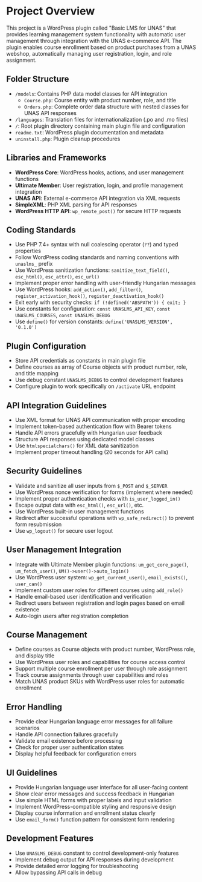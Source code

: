 # Project Overview

This project is a WordPress plugin called "Basic LMS for UNAS" that provides learning management system functionality with automatic user management through integration with the UNAS e-commerce API. The plugin enables course enrollment based on product purchases from a UNAS webshop, automatically managing user registration, login, and role assignment.

## Folder Structure

- `/models`: Contains PHP data model classes for API integration
  - `Course.php`: Course entity with product number, role, and title
  - `Orders.php`: Complete order data structure with nested classes for UNAS API responses
- `/languages`: Translation files for internationalization (.po and .mo files)
- `/`: Root plugin directory containing main plugin file and configuration
- `readme.txt`: WordPress plugin documentation and metadata
- `uninstall.php`: Plugin cleanup procedures

## Libraries and Frameworks

- **WordPress Core**: WordPress hooks, actions, and user management functions
- **Ultimate Member**: User registration, login, and profile management integration
- **UNAS API**: External e-commerce API integration via XML requests
- **SimpleXML**: PHP XML parsing for API responses
- **WordPress HTTP API**: `wp_remote_post()` for secure HTTP requests

## Coding Standards

- Use PHP 7.4+ syntax with null coalescing operator (`??`) and typed properties
- Follow WordPress coding standards and naming conventions with `unaslms_` prefix
- Use WordPress sanitization functions: `sanitize_text_field()`, `esc_html()`, `esc_attr()`, `esc_url()`
- Implement proper error handling with user-friendly Hungarian messages
- Use WordPress hooks: `add_action()`, `add_filter()`, `register_activation_hook()`, `register_deactivation_hook()`
- Exit early with security checks: `if (!defined('ABSPATH')) { exit; }`
- Use constants for configuration: `const UNASLMS_API_KEY`, `const UNASLMS_COURSES`, `const UNASLMS_DEBUG`
- Use `define()` for version constants: `define('UNASLMS_VERSION', '0.1.0')`

## Plugin Configuration

- Store API credentials as constants in main plugin file
- Define courses as array of Course objects with product number, role, and title mapping
- Use debug constant `UNASLMS_DEBUG` to control development features
- Configure plugin to work specifically on `/activate` URL endpoint

## API Integration Guidelines

- Use XML format for UNAS API communication with proper encoding
- Implement token-based authentication flow with Bearer tokens
- Handle API errors gracefully with Hungarian user feedback
- Structure API responses using dedicated model classes
- Use `htmlspecialchars()` for XML data sanitization
- Implement proper timeout handling (20 seconds for API calls)

## Security Guidelines

- Validate and sanitize all user inputs from `$_POST` and `$_SERVER`
- Use WordPress nonce verification for forms (implement where needed)
- Implement proper authentication checks with `is_user_logged_in()`
- Escape output data with `esc_html()`, `esc_url()`, etc.
- Use WordPress built-in user management functions
- Redirect after successful operations with `wp_safe_redirect()` to prevent form resubmission
- Use `wp_logout()` for secure user logout

## User Management Integration

- Integrate with Ultimate Member plugin functions: `um_get_core_page()`, `um_fetch_user()`, `UM()->user()->auto_login()`
- Use WordPress user system: `wp_get_current_user()`, `email_exists()`, `user_can()`
- Implement custom user roles for different courses using `add_role()`
- Handle email-based user identification and verification
- Redirect users between registration and login pages based on email existence
- Auto-login users after registration completion

## Course Management

- Define courses as Course objects with product number, WordPress role, and display title
- Use WordPress user roles and capabilities for course access control
- Support multiple course enrollment per user through role assignment
- Track course assignments through user capabilities and roles
- Match UNAS product SKUs with WordPress user roles for automatic enrollment

## Error Handling

- Provide clear Hungarian language error messages for all failure scenarios
- Handle API connection failures gracefully
- Validate email existence before processing
- Check for proper user authentication states
- Display helpful feedback for configuration errors

## UI Guidelines

- Provide Hungarian language user interface for all user-facing content
- Show clear error messages and success feedback in Hungarian
- Use simple HTML forms with proper labels and input validation
- Implement WordPress-compatible styling and responsive design
- Display course information and enrollment status clearly
- Use `email_form()` function pattern for consistent form rendering

## Development Features

- Use `UNASLMS_DEBUG` constant to control development-only features
- Implement debug output for API responses during development
- Provide detailed error logging for troubleshooting
- Allow bypassing API calls in debug